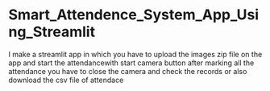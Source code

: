 # Smart_Attendence_System_App_Using_Streamlit
I make a streamlit app in which you have to upload the images zip file on the app and start the attendancewith start camera button after marking all the attendance you have to close the camera and check the records or also download the csv file of attendace
